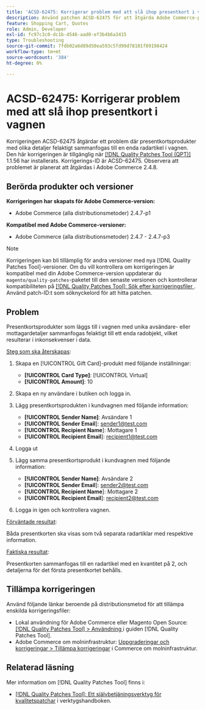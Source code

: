 ```yaml
---
title: 'ACSD-62475: Korrigerar problem med att slå ihop presentkort i vagnen'
description: Använd patchen ACSD-62475 för att åtgärda Adobe Commerce-problemet där presentkortsprodukter med olika detaljer felaktigt sammanfogas till en enda radartikel i kundvagnen.
feature: Shopping Cart, Quotes
role: Admin, Developer
exl-id: fc97c3c0-dc1b-4546-aad0-ef3b4b6a3415
type: Troubleshooting
source-git-commit: 7fdb02a6d89d50ea593c5fd99d78101f89198424
workflow-type: tm+mt
source-wordcount: '384'
ht-degree: 0%

---
```


# ACSD-62475: Korrigerar problem med att slå ihop presentkort i vagnen

Korrigeringen ACSD-62475 åtgärdar ett problem där presentkortsprodukter med olika detaljer felaktigt sammanfogas till en enda radartikel i vagnen. Den här korrigeringen är tillgänglig när [[!DNL Quality Patches Tool (QPT)]](/help/tools/quality-patches-tool/quality-patches-tool-to-self-serve-quality-patches.md) 1.1.56 har installerats. Korrigerings-ID är ACSD-62475. Observera att problemet är planerat att åtgärdas i Adobe Commerce 2.4.8.

## Berörda produkter och versioner

**Korrigeringen har skapats för Adobe Commerce-version:**

* Adobe Commerce (alla distributionsmetoder) 2.4.7-p1

**Kompatibel med Adobe Commerce-versioner:**

* Adobe Commerce (alla distributionsmetoder) 2.4.7 - 2.4.7-p3

>[!NOTE]
>
>Korrigeringen kan bli tillämplig för andra versioner med nya [!DNL Quality Patches Tool]-versioner. Om du vill kontrollera om korrigeringen är kompatibel med din Adobe Commerce-version uppdaterar du `magento/quality-patches`-paketet till den senaste versionen och kontrollerar kompatibiliteten på [[!DNL Quality Patches Tool]: Sök efter korrigeringsfiler ](https://experienceleague.adobe.com/tools/commerce-quality-patches/index.html?lang=sv-SE). Använd patch-ID:t som söknyckelord för att hitta patchen.

## Problem

Presentkortsprodukter som läggs till i vagnen med unika avsändare- eller mottagardetaljer sammanfogas felaktigt till ett enda radobjekt, vilket resulterar i inkonsekvenser i data.

<u>Steg som ska återskapas</u>:

1. Skapa en [!UICONTROL Gift Card]-produkt med följande inställningar:
   * **[!UICONTROL Card Type]**: [!UICONTROL Virtual]
   * **[!UICONTROL Amount]**: 10

1. Skapa en ny användare i butiken och logga in.

1. Lägg presentkortsprodukten i kundvagnen med följande information:
   * **[!UICONTROL Sender Name]**: Avsändare 1
   * **[!UICONTROL Sender Email**]: sender1@test.com
   * **[!UICONTROL Recipient Name**]: Mottagare 1
   * **[!UICONTROL Recipient Email**]: recipient1@test.com


1. Logga ut

1. Lägg samma presentkortsprodukt i kundvagnen med följande information:
   * **[!UICONTROL Sender Name]**: Avsändare 2
   * **[!UICONTROL Sender Email**]: sender2@test.com
   * **[!UICONTROL Recipient Name**]: Mottagare 2
   * **[!UICONTROL Recipient Email**]: recipient2@test.com

1. Logga in igen och kontrollera vagnen.

<u>Förväntade resultat</u>:

Båda presentkorten ska visas som två separata radartiklar med respektive information.

<u>Faktiska resultat</u>:

Presentkorten sammanfogas till en radartikel med en kvantitet på 2, och detaljerna för det första presentkortet behålls.

## Tillämpa korrigeringen

Använd följande länkar beroende på distributionsmetod för att tillämpa enskilda korrigeringsfiler:

* Lokal användning för Adobe Commerce eller Magento Open Source: [[!DNL Quality Patches Tool] > Användning ](/help/tools/quality-patches-tool/usage.md) i guiden [!DNL Quality Patches Tool].
* Adobe Commerce om molninfrastruktur: [Uppgraderingar och korrigeringar > Tillämpa korrigeringar](https://experienceleague.adobe.com/docs/commerce-cloud-service/user-guide/develop/upgrade/apply-patches.html?lang=sv-SE) i Commerce om molninfrastruktur.

## Relaterad läsning

Mer information om [!DNL Quality Patches Tool] finns i:

* [[!DNL Quality Patches Tool]: Ett självbetjäningsverktyg för kvalitetspatchar](/help/tools/quality-patches-tool/quality-patches-tool-to-self-serve-quality-patches.md) i verktygshandboken.
